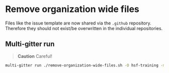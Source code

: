 # Remove organization wide files

Files like the issue template are now shared via the `.github` repository.
Therefore they should not exist/be overwritten in the individual repositories.

## Multi-gitter run

> **Caution**
> Careful!

```bash
multi-gitter run ./remove-organization-wide-files.sh -O hsf-training -m "Remove organization wide shared files" -B remove-organization-wide-files
```
